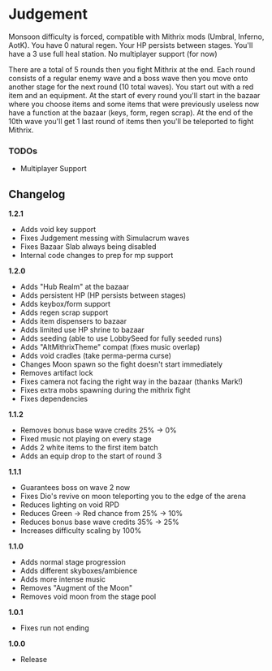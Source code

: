 # Judgement

Monsoon difficulty is forced, compatible with Mithrix mods (Umbral, Inferno, AotK). You have 0 natural regen. Your HP persists between stages. You'll have a 3 use full heal station. No multiplayer support (for now)

There are a total of 5 rounds then you fight Mithrix at the end. Each round consists of a regular enemy wave and a boss wave then you move onto another stage for the next round (10 total waves). You start out with a red item and an equipment. At the start of every round you'll start in the bazaar where you choose items and some items that were previously useless now have a function at the bazaar (keys, form, regen scrap). At the end of the 10th wave you'll get 1 last round of items then you'll be teleported to fight Mithrix.

### TODOs

- Multiplayer Support

## Changelog

**1.2.1**

- Adds void key support
- Fixes Judgement messing with Simulacrum waves
- Fixes Bazaar Slab always being disabled
- Internal code changes to prep for mp support

**1.2.0**

- Adds "Hub Realm" at the bazaar
- Adds persistent HP (HP persists between stages)
- Adds keybox/form support
- Adds regen scrap support
- Adds item dispensers to bazaar
- Adds limited use HP shrine to bazaar
- Adds seeding (able to use LobbySeed for fully seeded runs)
- Adds "AltMithrixTheme" compat (fixes music overlap)
- Adds void cradles (take perma-perma curse)
- Changes Moon spawn so the fight doesn't start immediately
- Removes artifact lock
- Fixes camera not facing the right way in the bazaar (thanks Mark!)
- Fixes extra mobs spawning during the mithrix fight
- Fixes dependencies

**1.1.2**

- Removes bonus base wave credits 25% -> 0%
- Fixed music not playing on every stage
- Adds 2 white items to the first item batch
- Adds an equip drop to the start of round 3

**1.1.1**

- Guarantees boss on wave 2 now
- Fixes Dio's revive on moon teleporting you to the edge of the arena
- Reduces lighting on void RPD
- Reduces Green -> Red chance from 25% -> 10%
- Reduces bonus base wave credits 35% -> 25%
- Increases difficulty scaling by 100%

**1.1.0**

- Adds normal stage progression
- Adds different skyboxes/ambience
- Adds more intense music
- Removes "Augment of the Moon"
- Removes void moon from the stage pool

**1.0.1**

- Fixes run not ending

**1.0.0**

- Release
